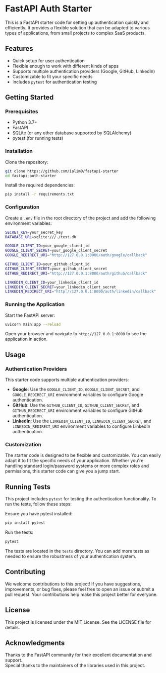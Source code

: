 # FastAPI Auth Starter

This is a FastAPI starter code for setting up authentication quickly and efficiently. It provides a flexible solution that can be adapted to various types of applications, from small projects to complex SaaS products.

## Features

- Quick setup for user authentication
- Flexible enough to work with different kinds of apps
- Supports multiple authentication providers (Google, GitHub, LinkedIn)
- Customizable to fit your specific needs
- Includes `pytest` for authentication testing

## Getting Started

### Prerequisites

- Python 3.7+
- FastAPI
- SQLite (or any other database supported by SQLAlchemy)
- pytest (for running tests)

### Installation

Clone the repository:

```bash
git clone https://github.com/ialim0/fastapi-starter
cd fastapi-auth-starter
```

Install the required dependencies:

```bash
pip install -r requirements.txt
```

### Configuration

Create a `.env` file in the root directory of the project and add the following environment variables:

```bash
SECRET_KEY=your_secret_key
DATABASE_URL=sqlite:///./test.db

GOOGLE_CLIENT_ID=your_google_client_id
GOOGLE_CLIENT_SECRET=your_google_client_secret
GOOGLE_REDIRECT_URI="http://127.0.0.1:8000/auth/google/callback"

GITHUB_CLIENT_ID=your_github_client_id
GITHUB_CLIENT_SECRET=your_github_client_secret
GITHUB_REDIRECT_URI="http://127.0.0.1:8000/auth/github/callback"

LINKEDIN_CLIENT_ID=your_linkedin_client_id
LINKEDIN_CLIENT_SECRET=your_linkedin_client_secret
LINKEDIN_REDIRECT_URI="http://127.0.0.1:8000/auth/linkedin/callback"
```

### Running the Application

Start the FastAPI server:

```bash
uvicorn main:app --reload
```

Open your browser and navigate to `http://127.0.0.1:8000` to see the application in action.

## Usage

### Authentication Providers

This starter code supports multiple authentication providers:

- **Google**: Use the `GOOGLE_CLIENT_ID`, `GOOGLE_CLIENT_SECRET`, and `GOOGLE_REDIRECT_URI` environment variables to configure Google authentication.
- **GitHub**: Use the `GITHUB_CLIENT_ID`, `GITHUB_CLIENT_SECRET`, and `GITHUB_REDIRECT_URI` environment variables to configure GitHub authentication.
- **LinkedIn**: Use the `LINKEDIN_CLIENT_ID`, `LINKEDIN_CLIENT_SECRET`, and `LINKEDIN_REDIRECT_URI` environment variables to configure LinkedIn authentication.

### Customization

The starter code is designed to be flexible and customizable. You can easily adapt it to fit the specific needs of your application. Whether you're handling standard login/password systems or more complex roles and permissions, this starter code can give you a jump start.

## Running Tests

This project includes `pytest` for testing the authentication functionality. To run the tests, follow these steps:

Ensure you have pytest installed:

```bash
pip install pytest
```

Run the tests:

```bash
pytest
```

The tests are located in the `tests` directory. You can add more tests as needed to ensure the robustness of your authentication system.

## Contributing

We welcome contributions to this project! If you have suggestions, improvements, or bug fixes, please feel free to open an issue or submit a pull request. Your contributions help make this project better for everyone.

## License

This project is licensed under the MIT License. See the LICENSE file for details.

## Acknowledgments

Thanks to the FastAPI community for their excellent documentation and support.  
Special thanks to the maintainers of the libraries used in this project.